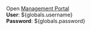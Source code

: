 Open [Management Portal](http://${env.domain}/)   
**User**: ${globals.username}  
**Password**: ${globals.password} 


